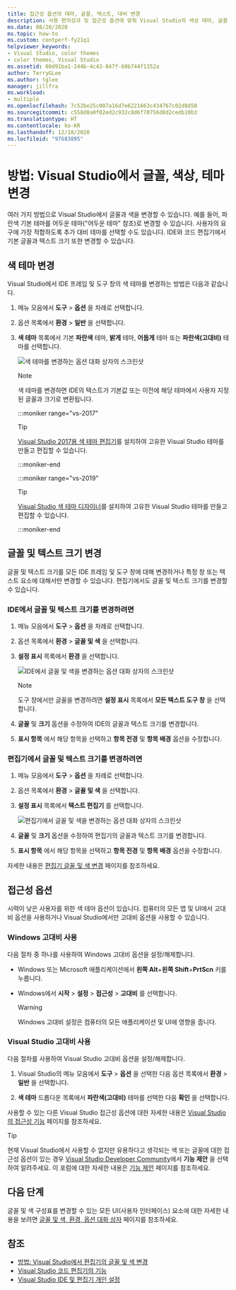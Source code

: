 ```yaml
---
title: 접근성 옵션의 테마, 글꼴, 텍스트, 대비 변경
description: 사용 편의성과 및 접근성 옵션에 맞춰 Visual Studio의 색상 테마, 글꼴 색, 텍스트 크기, 추가 대비 색상을 변경하는 방법을 알아보세요.
ms.date: 08/20/2020
ms.topic: how-to
ms.custom: contperf-fy21q1
helpviewer_keywords:
- Visual Studio, color themes
- color themes, Visual Studio
ms.assetid: 60d91ba1-244b-4c43-847f-60b744f1352a
author: TerryGLee
ms.author: tglee
manager: jillfra
ms.workload:
- multiple
ms.openlocfilehash: 7c52be25c007a16d7e6221663c434767c02d8d50
ms.sourcegitcommit: c558d8a0f02ed2c932c8d6f70756d8d2cedb10b3
ms.translationtype: HT
ms.contentlocale: ko-KR
ms.lasthandoff: 12/18/2020
ms.locfileid: "97683895"
---
```

# <a name="how-to-change-fonts-colors-and-themes-in-visual-studio"></a>방법: Visual Studio에서 글꼴, 색상, 테마 변경

여러 가지 방법으로 Visual Studio에서 글꼴과 색을 변경할 수 있습니다. 예를 들어, 파란색 기본 테마를 어두운 테마("어두운 테마" 참조)로 변경할 수 있습니다. 사용자의 요구에 가장 적합하도록 추가 대비 테마를 선택할 수도 있습니다. IDE와 코드 편집기에서 기본 글꼴과 텍스트 크기 또한 변경할 수 있습니다.

## <a name="change-the-color-theme"></a>색 테마 변경

Visual Studio에서 IDE 프레임 및 도구 창의 색 테마를 변경하는 방법은 다음과 같습니다.

1. 메뉴 모음에서 **도구** > **옵션** 을 차례로 선택합니다.

1. 옵션 목록에서 **환경** > **일반** 을 선택합니다.

1. **색 테마** 목록에서 기본 **파란색** 테마, **밝게** 테마, **어둡게** 테마 또는 **파란색(고대비)** 테마를 선택합니다.

   ![색 테마를 변경하는 옵션 대화 상자의 스크린샷](media/fonts-colors-theme.png "색 테마를 변경하는 데 사용할 수 있는 옵션 대화 상자의 스크린샷")

    > [!NOTE]
    > 색 테마를 변경하면 IDE의 텍스트가 기본값 또는 이전에 해당 테마에서 사용자 지정된 글꼴과 크기로 변환됩니다.

    :::moniker range="vs-2017"

    > [!TIP]
    > [Visual Studio 2017용 색 테마 편집기](https://marketplace.visualstudio.com/items?itemName=VisualStudioPlatformTeam.VisualStudio2017ColorThemeEditor)를 설치하여 고유한 Visual Studio 테마를 만들고 편집할 수 있습니다.

    :::moniker-end

    :::moniker range="vs-2019"

    > [!TIP]
    > [Visual Studio 색 테마 디자이너](https://marketplace.visualstudio.com/items?itemName=ms-madsk.ColorThemeDesigner)를 설치하여 고유한 Visual Studio 테마를 만들고 편집할 수 있습니다.

    :::moniker-end

## <a name="change-fonts-and-text-size"></a>글꼴 및 텍스트 크기 변경

글꼴 및 텍스트 크기를 모든 IDE 프레임 및 도구 창에 대해 변경하거나 특정 창 또는 텍스트 요소에 대해서만 변경할 수 있습니다. 편집기에서도 글꼴 및 텍스트 크기를 변경할 수 있습니다.

### <a name="to-change-the-font-and-text-size-in-the-ide"></a>IDE에서 글꼴 및 텍스트 크기를 변경하려면

1. 메뉴 모음에서 **도구** > **옵션** 을 차례로 선택합니다.

1. 옵션 목록에서 **환경** > **글꼴 및 색** 을 선택합니다.

1. **설정 표시** 목록에서 **환경** 을 선택합니다.

   ![IDE에서 글꼴 및 색을 변경하는 옵션 대화 상자의 스크린샷](media/fonts-colors-environment.png "IDE에서 글꼴 및 색을 변경하는 옵션 대화 상자의 스크린샷")

    > [!NOTE]
    > 도구 창에서만 글꼴을 변경하려면 **설정 표시** 목록에서 **모든 텍스트 도구 창** 을 선택합니다.

1. **글꼴** 및 **크기** 옵션을 수정하여 IDE의 글꼴과 텍스트 크기를 변경합니다.

1. **표시 항목** 에서 해당 항목을 선택하고 **항목 전경** 및 **항목 배경** 옵션을 수정합니다.

### <a name="to-change-the-font-and-text-size-in-the-editor"></a>편집기에서 글꼴 및 텍스트 크기를 변경하려면

1. 메뉴 모음에서 **도구** > **옵션** 을 차례로 선택합니다.

1. 옵션 목록에서 **환경** > **글꼴 및 색** 을 선택합니다.

1. **설정 표시** 목록에서 **텍스트 편집기** 를 선택합니다.

   ![편집기에서 글꼴 및 색을 변경하는 옵션 대화 상자의 스크린샷](media/fonts-colors-text-editor.png "편집기에서 글꼴 및 색을 변경하는 옵션 대화 상자의 스크린샷")

1. **글꼴** 및 **크기** 옵션을 수정하여 편집기의 글꼴과 텍스트 크기를 변경합니다.

1. **표시 항목** 에서 해당 항목을 선택하고 **항목 전경** 및 **항목 배경** 옵션을 수정합니다.

자세한 내용은 [편집기 글꼴 및 색 변경](../ide/reference/how-to-change-fonts-and-colors-in-the-editor.md) 페이지를 참조하세요.

## <a name="accessibility-options"></a>접근성 옵션

시력이 낮은 사용자를 위한 색 테마 옵션이 있습니다. 컴퓨터의 모든 앱 및 UI에서 고대비 옵션을 사용하거나 Visual Studio에서만 고대비 옵션을 사용할 수 있습니다.

### <a name="use-windows-high-contrast"></a>Windows 고대비 사용

다음 절차 중 하나를 사용하여 Windows 고대비 옵션을 설정/해제합니다.

- Windows 또는 Microsoft 애플리케이션에서 **왼쪽 Alt**+**왼쪽 Shift**+**PrtScn** 키를 누릅니다.

- Windows에서 **시작** > **설정** > **접근성** > **고대비** 를 선택합니다.

    > [!WARNING]
    > Windows 고대비 설정은 컴퓨터의 모든 애플리케이션 및 UI에 영향을 줍니다.

### <a name="use-visual-studio-extra-contrast"></a>Visual Studio 고대비 사용

다음 절차를 사용하여 Visual Studio 고대비 옵션을 설정/해제합니다.

1. Visual Studio의 메뉴 모음에서 **도구** > **옵션** 을 선택한 다음 옵션 목록에서 **환경** > **일반** 을 선택합니다.

1. **색 테마** 드롭다운 목록에서 **파란색(고대비)** 테마를 선택한 다음 **확인** 을 선택합니다.

사용할 수 있는 다른 Visual Studio 접근성 옵션에 대한 자세한 내용은 [Visual Studio의 접근성 기능](../ide/reference/accessibility-features-of-visual-studio.md) 페이지를 참조하세요.

> [!TIP]
> 현재 Visual Studio에서 사용할 수 없지만 유용하다고 생각되는 색 또는 글꼴에 대한 접근성 옵션이 있는 경우 [Visual Studio Developer Community](https://aka.ms/feedback/suggest?space=8)에서 **기능 제안** 을 선택하여 알려주세요. 이 포럼에 대한 자세한 내용은 [기능 제안](../ide/suggest-a-feature.md) 페이지를 참조하세요.

## <a name="next-steps"></a>다음 단계

글꼴 및 색 구성표를 변경할 수 있는 모든 UI(사용자 인터페이스) 요소에 대한 자세한 내용을 보려면 [글꼴 및 색, 환경, 옵션 대화 상자](../ide/reference/fonts-and-colors-environment-options-dialog-box.md) 페이지를 참조하세요.

## <a name="see-also"></a>참조

- [방법: Visual Studio에서 편집기의 글꼴 및 색 변경](../ide/reference/how-to-change-fonts-and-colors-in-the-editor.md)
- [Visual Studio 코드 편집기의 기능](../ide/writing-code-in-the-code-and-text-editor.md)
- [Visual Studio IDE 및 편집기 개인 설정](../ide/quickstart-personalize-the-ide.md)
